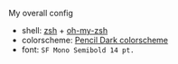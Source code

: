 My overall config

- shell: [zsh](https://www.zsh.org/https://www.zsh.org/) + [oh-my-zsh](https://github.com/ohmyzsh/ohmyzsh)
- colorscheme: [Pencil Dark colorscheme](https://mayccoll.github.io/Gogh/)
- font: `SF Mono Semibold 14 pt.`

